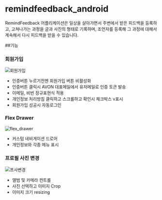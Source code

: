 # remindfeedback_android
RemindFeedback 어플리케이션은 일상을 살아가면서 주변에서 받은 피드백을 등록하고, 고쳐나가는 과정을 글과 사진의 형태로 기록하며, 조언자를 등록해 그 과정에 대해서 계속해서 다시 피드백을 받을 수 있습니다.

##기능

### 회원가입
![회원가입](https://user-images.githubusercontent.com/46639812/90668442-14789600-e28b-11ea-9896-b0db6b650e71.gif)

- 인증버튼 누르기전엔 회원가입 버튼 비활성화
- 인증버튼 클릭시 AVON 대표메일에서 유저메일로 인증 토큰 발송
- 이메일, 비번 정규표현식 적용
- 개인정보 처리방침 클릭하고 스크롤하고 확인시 체크박스 v표시
- 회원가입 성공시 자동로그인

### Flex Drawer
![flex_drawer](https://user-images.githubusercontent.com/46639812/90668905-b8624180-e28b-11ea-95a4-b1160d569c74.gif)

- 커스텀 네비게이션 드로어
- 개인정보와 각종 메뉴 표시

### 프로필 사진 변경
![프사변경](https://user-images.githubusercontent.com/46639812/90669237-43dbd280-e28c-11ea-8adc-3c2715564b80.gif)

- 앨범 및 카메라 컨트롤
- 사진 선택하고 이미지 Crop
- 이미지 크기 resizing

